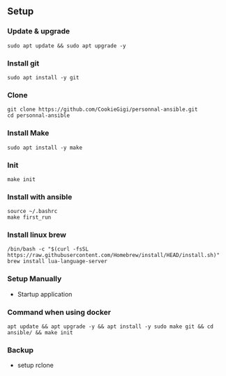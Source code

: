 ## Setup

### Update & upgrade
```
sudo apt update && sudo apt upgrade -y
```

### Install git

```
sudo apt install -y git
```

### Clone
```
git clone https://github.com/CookieGigi/personnal-ansible.git
cd personnal-ansible
```

### Install Make
```
sudo apt install -y make
```

### Init

```
make init
```

### Install with ansible

```
source ~/.bashrc
make first_run
```

### Install linux brew

```
/bin/bash -c "$(curl -fsSL https://raw.githubusercontent.com/Homebrew/install/HEAD/install.sh)"
brew install lua-language-server
```

### Setup Manually
- Startup application

### Command when using docker
```
apt update && apt upgrade -y && apt install -y sudo make git && cd ansible/ && make init
```

### Backup
- setup rclone
